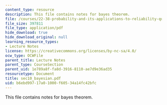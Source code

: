 ```yaml
---
content_type: resource
description: This file contains notes for bayes theorem.
file: /courses/22-38-probability-and-its-applications-to-reliability-quality-control-and-risk-assessment-fall-2005/b6ebd99717a01000f60534a14fc42bfc_sec10_bayesian.pdf
file_size: 397811
file_type: application/pdf
hide_download: true
hide_download_original: null
learning_resource_types:
- Lecture Notes
license: https://creativecommons.org/licenses/by-nc-sa/4.0/
ocw_type: OCWFile
parent_title: Lecture Notes
parent_type: CourseSection
parent_uid: 1e789a8f-fa8d-3916-8110-ae7d9e36ad35
resourcetype: Document
title: sec10_bayesian.pdf
uid: b6ebd997-17a0-1000-f605-34a14fc42bfc
---
```

This file contains notes for bayes theorem.